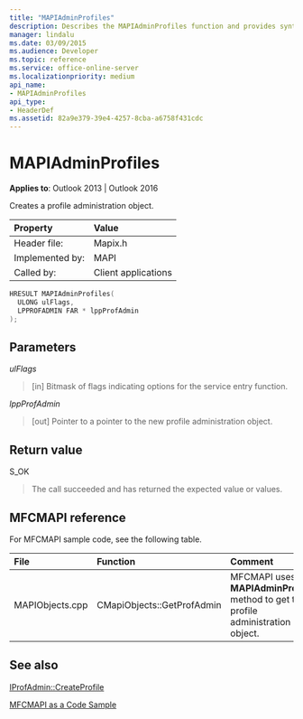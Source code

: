 ```yaml
---
title: "MAPIAdminProfiles"
description: Describes the MAPIAdminProfiles function and provides syntax, parameters, return value, and MFCMAPI references.
manager: lindalu
ms.date: 03/09/2015
ms.audience: Developer
ms.topic: reference
ms.service: office-online-server
ms.localizationpriority: medium
api_name:
- MAPIAdminProfiles
api_type:
- HeaderDef
ms.assetid: 82a9e379-39e4-4257-8cba-a6758f431cdc
---
```


# MAPIAdminProfiles

  
  
**Applies to**: Outlook 2013 | Outlook 2016 
  
Creates a profile administration object. 
  
|Property |Value |
|:-----|:-----|
|Header file:  <br/> |Mapix.h  <br/> |
|Implemented by:  <br/> |MAPI  <br/> |
|Called by:  <br/> |Client applications  <br/> |
   
```cpp
HRESULT MAPIAdminProfiles(
  ULONG ulFlags,
  LPPROFADMIN FAR * lppProfAdmin
);
```

## Parameters

 _ulFlags_
  
> [in] Bitmask of flags indicating options for the service entry function. 
    
 _lppProfAdmin_
  
> [out] Pointer to a pointer to the new profile administration object.
    
## Return value

S_OK 
  
> The call succeeded and has returned the expected value or values.
    
## MFCMAPI reference

For MFCMAPI sample code, see the following table.
  
|**File**|**Function**|**Comment**|
|:-----|:-----|:-----|
|MAPIObjects.cpp  <br/> |CMapiObjects::GetProfAdmin  <br/> |MFCMAPI uses the **MAPIAdminProfiles** method to get the profile administration object. |
   
## See also



[IProfAdmin::CreateProfile](iprofadmin-createprofile.md)


[MFCMAPI as a Code Sample](mfcmapi-as-a-code-sample.md)

